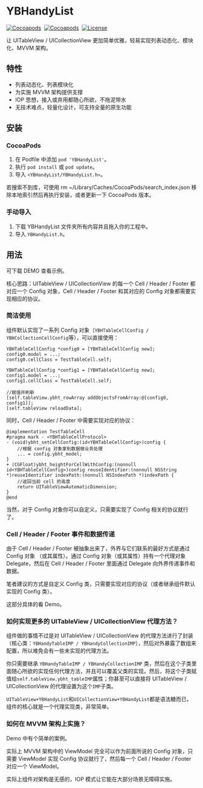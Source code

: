 # YBHandyList

[![Cocoapods](https://img.shields.io/cocoapods/v/YBModelFile.svg)](https://cocoapods.org/pods/YBHandyList)&nbsp;
[![Cocoapods](https://img.shields.io/cocoapods/p/YBModelFile.svg)](https://github.com/indulgeIn/YBHandyList)&nbsp;
[![License](https://img.shields.io/github/license/indulgeIn/YBModelFile.svg)](https://github.com/indulgeIn/YBHandyList)&nbsp;


让 UITableView / UICollectionView 更加简单优雅，轻易实现列表动态化、模块化、MVVM 架构。


## 特性

- 列表动态化、列表模块化
- 为实施 MVVM 架构提供支撑
- IOP 思想，接入或弃用都随心所欲，不拖泥带水
- 无技术难点，轻量化设计，可支持全量的原生功能


## 安装

### CocoaPods

1. 在 Podfile 中添加 `pod 'YBHandyList'`。
2. 执行 `pod install` 或 `pod update`。
3. 导入 `<YBHandyList/YBHandyList.h>`。

若搜索不到库，可使用 rm ~/Library/Caches/CocoaPods/search_index.json 移除本地索引然后再执行安装，或者更新一下 CocoaPods 版本。

### 手动导入

1. 下载 YBHandyList 文件夹所有内容并且拖入你的工程中。
2. 导入 `YBHandyList.h`。


## 用法

可下载 DEMO 查看示例。

核心思路：UITableView / UICollectionView 的每一个 Cell / Header / Footer 都对应一个 Config 对象，Cell / Header / Footer 和其对应的 Config 对象都需要实现相应的协议。 

### 简洁使用

组件默认实现了一系列 Config 对象（`YBHTableCellConfig / YBHCollectionCellConfig`等），可以直接使用：

```
YBHTableCellConfig *config0 = [YBHTableCellConfig new];
config0.model = ...;
config0.cellClass = TestTableCell.self;

YBHTableCellConfig *config1 = [YBHTableCellConfig new];
config1.model = ...;
config1.cellClass = TestTableCell.self;

//赋值并刷新
[self.tableView.ybht_rowArray addObjectsFromArray:@[config0, config1]];
[self.tableView reloadData];
```
同时，Cell / Header / Footer 中需要实现对应的协议：
```
@implementation TestTableCell
#pragma mark - <YBHTableCellProtocol>
- (void)ybht_setCellConfig:(id<YBHTableCellConfig>)config {
    //根据 config 对象拿到数据做业务处理
    ... = config.ybht_model;
}
+ (CGFloat)ybht_heightForCellWithConfig:(nonnull id<YBHTableCellConfig>)config reuseIdentifier:(nonnull NSString *)reuseIdentifier indexPath:(nonnull NSIndexPath *)indexPath {
    //返回当前 cell 的高度
    return UITableViewAutomaticDimension;
}
@end
```
当然，对于 Config 对象你可以自定义，只需要实现了 Config 相关的协议就行了。


### Cell / Header / Footer 事件和数据传递

由于 Cell / Header / Footer 被抽象出来了，外界与它们联系的最好方式是通过 Config 对象 （或其属性）。通过 Config 对象（或其属性）持有一个代理对象 Delegate，然后在 Cell / Header / Footer 里面通过 Delegate 向外界传递事件和数据。

笔者建议的方式是自定义 Config 类，只需要实现对应的协议（或者继承组件默认实现的 Config 类）。

这部分具体的看 Demo。


### 如何实现更多的 UITableView / UICollectionView 代理方法？

组件做的事情不过是对 UITableView / UICollectionView 的代理方法进行了封装（核心类：`YBHandyTableIMP / YBHandyCollectionIMP`），然后对外暴露了数组来配置，所以难免会有一些未实现的代理方法。

你只需要继承 `YBHandyTableIMP / YBHandyCollectionIMP` 类，然后在这个子类里面随心所欲的实现任何代理方法，并且可以覆盖父类的实现。然后，将这个子类赋值给`self.tableView.ybht_tableIMP`属性；你甚至可以直接将 UITableView / UICollectionView 的代理设置为这个`IMP`子类。

`UITableView+YBHandyList`和`UICollectionView+YBHandyList`都是语法糖而已，组件的核心就是一个代理实现类，非常简单。


### 如何在 MVVM 架构上实施？

Demo 中有个简单的案例。

实际上 MVVM 架构中的 ViewModel 完全可以作为前面所说的 Config 对象，只需要 ViewModel 实现 Config 协议就行了，然后每一个 Cell / Header / Footer 对应一个 ViewModel。

实际上组件对架构是无感的，IOP 模式让它能在大部分场景无障碍实施。

